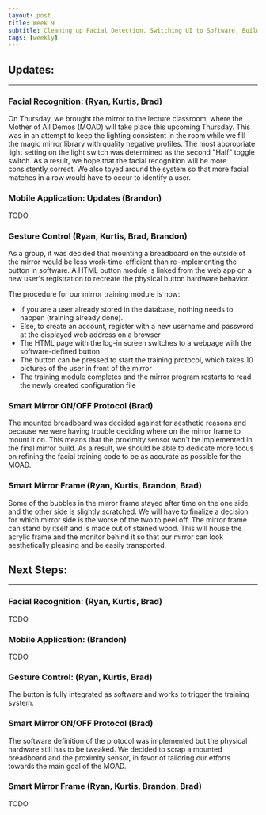 ```yaml
---
layout: post
title: Week 9
subtitle: Cleaning up Facial Detection, Switching UI to Software, Building the Outer Frame
tags: [weekly]
---
```


## Updates:
---

### Facial Recognition: (Ryan, Kurtis, Brad)
On Thursday, we brought the mirror to the lecture classroom, where the Mother of All Demos (MOAD) will take place this upcoming Thursday. This was in an attempt to keep the lighting consistent in the room while we fill the magic mirror library with quality negative profiles. The most appropriate light setting on the light switch was determined as the second "Half" toggle switch. As a result, we hope that the facial recognition will be more consistently correct. We also toyed around the system so that more facial matches in a row would have to occur to identify a user.

### Mobile Application: Updates (Brandon)
TODO

### Gesture Control (Ryan, Kurtis, Brad, Brandon)
As a group, it was decided that mounting a breadboard on the outside of the mirror would be less work-time-efficient than re-implementing the button in software. A HTML button module is linked from the web app on a new user's registration to recreate the physical button hardware behavior.

The procedure for our mirror training module is now:
* If you are a user already stored in the database, nothing needs to happen (training already done).
* Else, to create an account, register with a new username and password at the displayed web address on a browser
* The HTML page with the log-in screen switches to a webpage with the software-defined button
* The button can be pressed to start the training protocol, which takes 10 pictures of the user in front of the mirror
* The training module completes and the mirror program restarts to read the newly created configuration file

### Smart Mirror ON/OFF Protocol (Brad)
The mounted breadboard was decided against for aesthetic reasons and because we were having trouble deciding where on the mirror frame to mount it on. This means that the proximity sensor won't be implemented in the final mirror build. As a result, we should be able to dedicate more focus on refining the facial training code to be as accurate as possible for the MOAD. 

### Smart Mirror Frame (Ryan, Kurtis, Brandon, Brad)
Some of the bubbles in the mirror frame stayed after time on the one side, and the other side is slightly scratched. We will have to finalize a decision for which mirror side is the worse of the two to peel off. The mirror frame can stand by itself and is made out of stained wood. This will house the acrylic frame and the monitor behind it so that our mirror can look aesthetically pleasing and be easily transported.

## Next Steps:
---

### Facial Recognition: (Ryan, Kurtis, Brad)
TODO

### Mobile Application: (Brandon)
TODO

### Gesture Control: (Ryan, Kurtis, Brad)
The button is fully integrated as software and works to trigger the training system.

### Smart Mirror ON/OFF Protocol (Brad)
The software definition of the protocol was implemented but the physical hardware still has to be tweaked. We decided to scrap a mounted breadboard and the proximity sensor, in favor of tailoring our efforts towards the main goal of the MOAD.

### Smart Mirror Frame (Ryan, Kurtis, Brandon, Brad)
TODO
